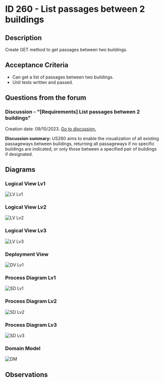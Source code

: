 # ID 260 - List passages between 2 buildings

## Description
Create GET method to get passages between two buildings.

## Acceptance Criteria

* Can get a list of passages between two buildings.
* Unit tests written and passed.

## Questions from the forum

### Discussion - "[Requirements] List passages between 2 buildings"
Creation date: 09/10/2023. [Go to discussion.](https://moodle.isep.ipp.pt/mod/forum/discuss.php?d=25007)

**Discussion summary:**
US260 aims to enable the visualization of all existing passageways between buildings, returning all passageways if no specific buildings are indicated, or only those between a specified pair of buildings if designated.

## Diagrams

### Logical View Lv1
![LV Lv1](../../diagrams/level1/Logical%20View%20Lv1.svg)

### Logical View Lv2
![LV Lv2](../../diagrams/level2/Logical%20View%20Lv2.svg)

### Logical View Lv3
![LV Lv3](../../diagrams/level3/Logical%20View%20Lv3%20(Campus%20Management).svg)

### Deployment View
![DV Lv1](../../diagrams/Deployment%20View.svg)

### Process Diagram Lv1
![SD Lv1](./SD%20Lv1.svg)

### Process Diagram Lv2
![SD Lv2](./SD%20Lv2.svg)

### Process Diagram Lv3
![SD Lv3](./SD%20Lv3.svg)

### Domain Model
![DM](../../diagrams/DM.svg)

## Observations